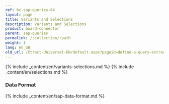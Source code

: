```yaml
---
ref: bc-sap-queries-04
layout: page
title: Variants and Selections
description: Variants and Selections
product: board-connector
parent: sap-queries
permalink: /:collection/:path
weight: 1
lang: en_GB
old_url: /Xtract-Universal-EN/default.aspx?pageid=define-a-query-extraction
---
```


{% include _content/en/variants-selections.md %} {% include _content/en/selections.md %}

### Data Format

{% include _content/en/sap-data-format.md  %}
